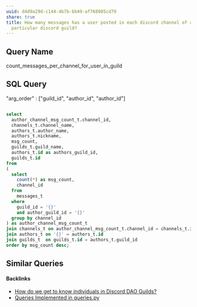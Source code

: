 ```yaml
---
uuid: d4d9a29d-c144-4b7b-bb49-af768905cd79
share: true
title: How many messages has a user posted in each discord channel of a
  particular discord guild?
---
```

## Query Name

count_messages_per_channel_for_user_in_guild

## SQL Query

"arg_order" : ["guild_id", "author_id", "author_id"]

``` SQL

select
  author_channel_msg_count_t.channel_id,
  channels_t.channel_name,
  authors_t.author_name,
  authors_t.nickname,
  msg_count,
  guilds_t.guild_name,
  authors_t.id as authors_guild_id,
  guilds_t.id
from
(
  select
	count(*) as msg_count,
	channel_id
  from
	messages_t
  where
	guild_id = '{}'
	and author_guild_id = '{}'
  group by channel_id
) as author_channel_msg_count_t
join channels_t on author_channel_msg_count_t.channel_id = channels_t.id
join authors_t on '{}' = authors_t.id
join guilds_t  on guilds_t.id = authors_t.guild_id
order by msg_count desc;


```

## Similar Queries


#### Backlinks

* [How do we get to know individuals in Discord DAO Guilds?](/d9749f38-2694-405a-a5af-4ef357f29d9c)
* [Queries Implemented in queries.py](/3a44d50b-0280-42f8-8fa0-6c15d4ffe161)